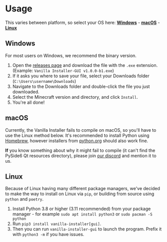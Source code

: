 # Usage

This varies between platform, so select your OS here:
**[Windows](#windows)** - **[macOS](#macos)** - **[Linux](#linux)**

## Windows

For most users on Windows, we recommend the binary version.

1. Open the [releases page][1] and download the file with the `.exe` extension. (Example: `Vanilla Installer-GUI v1.0.0-b1.exe`)
2. If it asks you where to save your file, select your Downloads folder (`C:\Users\username\Downloads`)
3. Navigate to the Downloads folder and double-click the file you just downloaded.
4. Select the Minecraft version and directory, and click `Install`.
5. You're all done!

## macOS

Currently, the Vanilla Installer fails to compile on macOS, so you'll have to use the Linux method below.
It's recommended to install Python using [Homebrew](https://brew.sh), however installers from [python.org](https://python.org) should also work fine.

**If** you know something about why it might fail to compile (it can't find the PySide6 Qt resources directory), please join [our discord][2] and mention it to us.

## Linux

Because of Linux having many different package managers, we've decided to make the way to install on Linux via `pip`, or building from source using `python` and `poetry`.

1. Install Python 3.8 or higher (3.11 recommended) from your package manager - for example `sudo apt install python3` or `sudo pacman -S python`
2. Run `pip3 install vanilla-installer[gui]`.
3. Then you can run `vanilla-installer-gui` to launch the program. Prefix it with `python3 -m` if you have issues.

[1]: https://github.com/Fabulously-Optimized/vanilla-installer/releases/latest
[2]: https://discord.gg/fabulously-optimized-859124104644788234
